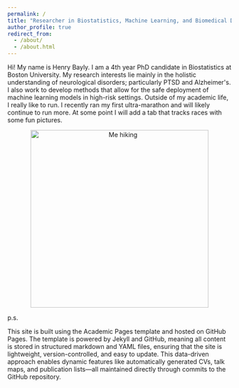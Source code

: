 ```yaml
---
permalink: /
title: "Researcher in Biostatistics, Machine Learning, and Biomedical Data Science"
author_profile: true
redirect_from: 
  - /about/
  - /about.html
---
```


Hi! My name is Henry Bayly. I am a 4th year PhD candidate in Biostatistics at Boston University. My research interests lie mainly in the holistic understanding of neurological disorders; particularly PTSD and Alzheimer's. I also work to develop methods that allow for the safe deployment of machine learning models in high-risk settings. Outside of my academic life, I really like to run. I recently ran my first ultra-marathon and will likely continue to run more. At some point I will add a tab that tracks races with some fun pictures. 

<p align="center">
  <img src="/assets/hiking.jpg" alt="Me hiking" width="400"/>
</p>


p.s. 

This site is built using the Academic Pages template and hosted on GitHub Pages. The template is powered by Jekyll and GitHub, meaning all content is stored in structured markdown and YAML files, ensuring that the site is lightweight, version-controlled, and easy to update. This data-driven approach enables dynamic features like automatically generated CVs, talk maps, and publication lists—all maintained directly through commits to the GitHub repository.
